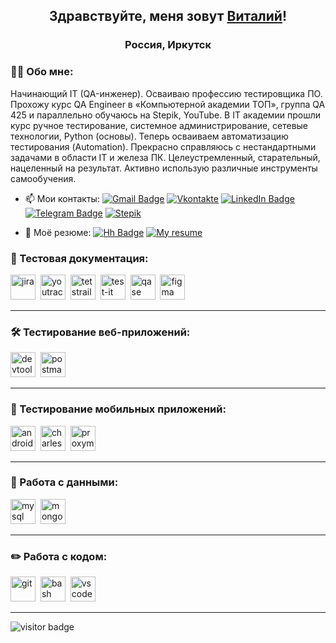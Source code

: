 <h2 align="center">Здравствуйте, меня зовут <a href="https://github.com/TinMan38" target="_blank">Виталий<a align="center">!</a> </h2>
<h3 align="center">Россия, Иркутск</h3>


### 👨‍💻 Обо мне:

Начинающий IT (QA-инженер). Осваиваю профессию тестировщика ПО. Прохожу курс QA Engineer в «Компьютерной академии TOП», группа QA 425 и параллельно обучаюсь на Stepik, YouTube. В IT академии прошли курс ручное тестирование, системное администрирование, сетевые технологии, Python (основы). Теперь осваиваем автоматизацию тестирования (Automation).
Прекрасно справляюсь с нестандартными задачами в области IT и железа ПК. Целеустремленный, старательный, нацеленный на результат. Активно использую различные инструменты самообучения.

- 📫 Мои контакты: 
[![Gmail Badge](https://iimg.su/s/01/jC4nb1I5f5pJJqFkJxJ1Ecn7y0qOWI2CkXvQdWkM.jpg?style=flat&logo=Gmail&logoColor=white)](mailto:gvi750@gmail.com)
[![Vkontakte](https://img.shields.io/badge/-Vkontakte-313f51?style=for-the-badge&logo=Vk&logoColor=4F7DB3)](https://vk.com/tinman38)
[![LinkedIn Badge](https://img.shields.io/badge/LinkedIn-0077B5?style=for-the-badge&logo=linkedin&logoColor=white)]( ... ) 
[![Telegram Badge](https://img.shields.io/badge/Telegram-2CA5E0?style=for-the-badge&logo=telegram&logoColor=white)](https://t.me/tinman38)
[![Stepik](https://iimg.su/s/01/f4lrHGqKRxu9sP5RzjgpcFXSskuFbEccnsTWw5J6.jpg?style=for-the-badge&logo=stepik&logoColor=white)](https://stepik.org/users/906448278)

- 🤝 Моё резюме: 
[![Hh Badge](https://i.hh.ru/styles/images/logos/hh.ru__min_.svg?v=11032019)](https://irkutsk.hh.ru/resume/b01984beff0df4872c0039ed1f65344a4b4d4c) 
[![My resume](https://iimg.su/s/09/coADI2I1cCpCJtGrwia4ffJYMd9MzKsiMUIXtRLm.jpg)](https://disk.yandex.ru/i/c6xVs6YGJKR4qA)

### 📁 Тестовая документация:

<div>
  <img src="https://cdn.jsdelivr.net/gh/devicons/devicon/icons/jira/jira-original.svg" title="jira" alt="jira" width="40" height="40"/>&nbsp
  <img src="https://upload.wikimedia.org/wikipedia/commons/thumb/8/8d/YouTrack_Icon.svg/1024px-YouTrack_Icon.svg.png?20200803082248" title="youtrack" alt="youtrack" width="40" height="40"/>&nbsp
  <img src="https://codahosted.io/packs/21236/unversioned/assets/LOGO/ba1091c59bab89cd2fd0f289622731fe16113d7b00905abe64759c313a4b73b76c1b0426076ed76cb74752234c734131df46992d5b8b48fc13e264240e4f7119f736cfeb64df36ded54b5cbf6198b9cadedf18dd0cac5c7dbcd16e6336c29363cd1292ba" title="testrail" alt="tetstrail" width="40" height="40"/>&nbsp
  <img src="https://docs.testit.software/images/testit_logo_icon_blue.png" title="test-it" alt="test-it" width="40" height="40"/>&nbsp
  <img src="https://luna1.co/eb0187.png" title="qase" alt="qase" width="40" height="40"/>&nbsp
  <img src="https://cdn.jsdelivr.net/gh/devicons/devicon/icons/figma/figma-original.svg" title="figma" alt="figma" width="40" height="40"/>&nbsp
</div>

---

### 🛠 Тестирование веб-приложений:

<div>
  <img src="https://d33wubrfki0l68.cloudfront.net/38b5c953a4667366685d55db55d057c86db1fc54/a0fdc/static/acae6b24d940347661ca901ea07f47c1/chrome-dev-logo-icon.png" title="devtools" alt="devtools" width="40" height="40"/>&nbsp
  <img src="https://img.utdstc.com/icon/37e/097/37e0974f74cf847e7b198c58cf397b34fc17e5bb62147155df5b1ffa8ce27663" title="postman" alt="postman" width="40" height="40"/>&nbsp
</div>

---

### 📱 Тестирование мобильных приложений:

<div>
  <img src="https://cdn.jsdelivr.net/gh/devicons/devicon/icons/androidstudio/androidstudio-original.svg" title="android-studio" alt="android-studio" width="40" height="40"/>&nbsp
  <img src="https://icons.iconarchive.com/icons/papirus-team/papirus-apps/48/charles-proxy-icon.png" title="charles-proxy" alt="charles-proxy" width="40" height="40"/>&nbsp
  <img src="https://pbs.twimg.com/profile_images/1589614420766126080/slAIVDtr_400x400.jpg" title="proxyman" alt="proxyman" width="40" height="40"/>&nbsp
</div>

---

### 💾 Работа с данными:

<div>
  <img src="https://cdn.jsdelivr.net/gh/devicons/devicon/icons/mysql/mysql-original.svg" title="mysql" alt="mysql" width="40" height="40"/>&nbsp
  <img src="https://cdn.jsdelivr.net/gh/devicons/devicon/icons/mongodb/mongodb-original.svg" title="mongodb" alt="mongodb" width="40" height="40"/>&nbsp
</div>

---

### ✏️ Работа с кодом:

<div>
  <img src="https://cdn.jsdelivr.net/gh/devicons/devicon/icons/git/git-original.svg" title="git" alt="git" width="40" height="40"/>&nbsp
  <img src="https://upload.wikimedia.org/wikipedia/commons/thumb/4/4b/Bash_Logo_Colored.svg/1024px-Bash_Logo_Colored.svg.png?20180723054350" title="bash" alt="bash" width="40" height="40"/>&nbsp
  <img src="https://cdn.jsdelivr.net/gh/devicons/devicon/icons/vscode/vscode-original.svg" title="vscode" alt="vscode" width="40" height="40"/>&nbsp
  
</div>

---

![visitor badge](https://visitor-badge.laobi.icu/badge?page_id=TinMan38)

